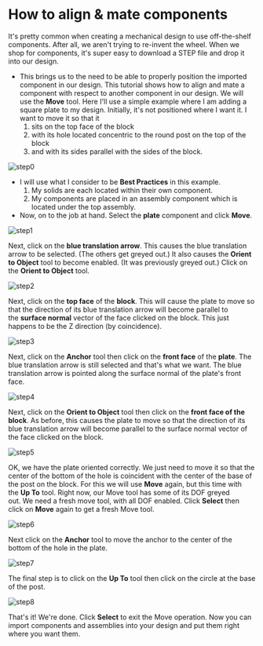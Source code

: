 # How to align & mate components

It's pretty common when creating a mechanical design to use off-the-shelf components. After all, we aren't trying to re-invent the wheel. When we shop for components, it's super easy to download a STEP file and drop it into our design.

* This brings us to the need to be able to properly position the imported component in our design. This tutorial shows how to align and mate a component with respect to another component in our design. We will use the **Move** tool. Here I'll use a simple example where I am adding a square plate to my design. Initially, it's not positioned where I want it. I want to move it so that it
    1. sits on the top face of the block
    2. with its hole located concentric to the round post on the top of the block
    3. and with its sides parallel with the sides of the block.

![step0](imgs/step0.png)

* I will use what I consider to be **Best Practices** in this example.
    1. My solids are each located within their own component.
    2. My components are placed in an assembly component which is located under the top assembly.
* Now, on to the job at hand. Select the **plate** component and click **Move**.

![step1](imgs/step1.png)

Next, click on the **blue translation arrow**. This causes the blue translation arrow to be selected. (The others get greyed out.) It also causes the **Orient to Object** tool to become enabled. (It was previously greyed out.) Click on the **Orient to Object** tool.

![step2](imgs/step2.png)

Next, click on the **top face** of the **block**. This will cause the plate to move so that the direction of its blue translation arrow will become parallel to the **surface normal** vector of the face clicked on the block. This just happens to be the Z direction (by coincidence).

![step3](imgs/step3.png)

Next, click on the **Anchor** tool then click on the **front face** of the **plate**. The blue translation arrow is still selected and that's what we want. The blue translation arrow is pointed along the surface normal of the plate's front face.

![step4](imgs/step4.png)

Next, click on the **Orient to Object** tool then click on the **front face of the block**. As before, this causes the plate to move so that the direction of its blue translation arrow will become parallel to the surface normal vector of the face clicked on the block.

![step5](imgs/step5.png)

OK, we have the plate oriented correctly. We just need to move it so that the center of the bottom of the hole is coincident with the center of the base of the post on the block. For this we will use **Move** again, but this time with the **Up To** tool. Right now, our Move tool has some of its DOF greyed out. We need a fresh move tool, with all DOF enabled. Click **Select** then click on **Move** again to get a fresh Move tool.

![step6](imgs/step6.png)

Next click on the **Anchor** tool to move the anchor to the center of the bottom of the hole in the plate.

![step7](imgs/step7.png)

The final step is to click on the **Up To** tool then click on the circle at the base of the post.

![step8](imgs/step8.png)

That's it! We're done. Click **Select** to exit the Move operation.
Now you can import components and assemblies into your design and put them right where you want them.

